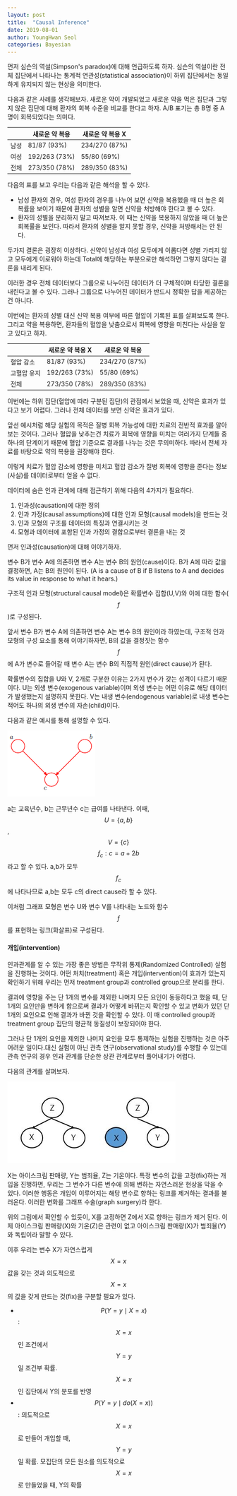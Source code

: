 ```yaml
---
layout: post
title:  "Causal Inference"
date: 2019-08-01
author: YoungHwan Seol
categories: Bayesian
---
```


먼저 심슨의 역설(Simpson's paradox)에 대해 언급하도록 하자. 심슨의 역설이란 전체 집단에서 나타나는 통계적 연관성(statistical association)이 하위 집단에서는 동일하게 유지되지 않는 현상을 의미한다.

다음과 같은 사례를 생각해보자. 새로운 약이 개발되었고 새로운 약을 먹은 집단과 그렇지 않은 집단에 대해 환자의 회복 수준을 비교를 한다고 하자. A/B 표기는 총 B명 중 A명이 회복되었다는 의미다. 

||새로운 약 복용|새로운 약 복용 X|
|------|---|---|
|남성|81/87 (93%)| 234/270 (87%)|
|여성|192/263 (73%)|55/80 (69%)|
|전체|273/350 (78%)|289/350 (83%)|

다음의 표를 보고 우리는 다음과 같은 해석을 할 수 있다.

- 남성 환자의 경우, 여성 환자의 경우를 나누어 보면 신약을 복용했을 때 더 높은 회복률을 보이기 때문에 환자의 성별을 알면 신약을 처방해야 한다고 볼 수 있다.
- 환자의 성별을 분리하지 말고 따져보자. 이 때는 신약을 복용하지 않았을 때 더 높은 회복률을 보인다. 따라서 환자의 성별을 알지 못할 경우, 신약을 처방해서는 안 된다.

두가지 결론은 굉장히 이상하다. 신약이 남성과 여성 모두에게 이롭다면 성별 가리지 않고 모두에게 이로워야 하는데 Total에 해당하는 부분으로만 해석하면 그렇지 않다는 결론을 내리게 된다.

이러한 경우 전체 데이터보다 그룹으로 나누어진 데이터가 더 구체적이며 타당한 결론을 내린다고 볼 수 있다. 그러나 그룹으로 나누어진 데이터가 반드시 정확한 답을 제공하는건 아니다.

이번에는 환자의 성별 대신 신약 복용 여부에 따른 혈압이 기록된 표를 살펴보도록 한다. 그리고 약을 복용하면, 환자들의 혈압을 낮춤으로서 회복에 영향을 미친다는 사실을 알고 있다고 하자.

||새로운 약 복용 X|새로운 약 복용|
|------|---|---|
|혈압 감소 |81/87 (93%)| 234/270 (87%)|
|고혈압 유지|192/263 (73%)|55/80 (69%)|
|전체 |273/350 (78%)|289/350 (83%)|

이번에는 하위 집단(혈압에 따라 구분된 집단)의 관점에서 보았을 때, 신약은 효과가 있다고 보기 어렵다. 그러나 전체 데이터를 보면 신약은 효과가 있다.

앞선 예시처럼 해당 실험의 목적은 질병 회복 가능성에 대한 치료의 전반적 효과를 알아보는 것이다. 그러나 혈압을 낮추는건 치료가 회복에 영향을 미치는 여러가지 단계들 중 하나의 단계이기 때문에 혈압 기준으로 결과를 나누는 것은 무의미하다. 따라서 전체 자료를 바탕으로 약의 복용을 권장해야 한다.

이렇게 치료가 혈압 감소에 영향을 미치고 혈압 감소가 질병 회복에 영향을 준다는 정보(사실)를 데이터로부터 얻을 수 없다.

데이터에 숨은 인과 관계에 대해 접근하기 위해 다음의 4가지가 필요하다.

1. 인과성(causation)에 대한 정의
2. 인과 가정(causal assumptions)에 대한 인과 모형(causal models)을 만드는 것
3. 인과 모형의 구조를 데이터의 특징과 연결시키는 것
4. 모형과 데이터에 포함된 인과 가정의 결합으로부터 결론을 내는 것

먼저 인과성(causation)에 대해 이야기하자.

변수 B가 변수 A에 의존하면 변수 A는 변수 B의 원인(cause)이다. B가 A에 따라 값을 결정하면, A는 B의 원인이 된다. (A is a cause of B if B listens to A and decides its value in response to what it hears.)

구조적 인과 모형(structural causal model)은 확률변수 집합(U,V)와 이에 대한 함수($$f$$)로 구성된다.

앞서 변수 B가 변수 A에 의존하면 변수 A는 변수 B의 원인이라 하였는데, 구조적 인과 모형의 구성 요소를 통해 이야기하자면, B의 값을 결정짓는 함수 $$f$$에 A가 변수로 들어갈 때 변수 A는 변수 B의 직접적 원인(direct cause)가 된다.

확률변수의 집합을 U와 V, 2개로 구분한 이유는 2가지 변수가 갖는 성격이 다르기 때문이다. U는 외생 변수(exogenous variable)이며 외생 변수는 어떤 이유로 해당 데이터가 발생했는지 설명하지 못한다. V는 내생 변수(endogenous variable)로 내생 변수는 적어도 하나의 외생 변수의 자손(child)이다.

다음과 같은 예시를 통해 설명할 수 있다.

![CI](https://github.com/seolbluewings/seolbluewings.github.io/blob/master/assets/VS1.PNG?raw=true)

a는 교육년수, b는 근무년수 c는 급여를 나타낸다. 이때, $$U=\{a,b\}$$, $$V=\{c\}$$ $$f_{c} : c=a + 2b$$ 라고 할 수 있다. a,b가 모두 $$f_{c}$$에 나타나므로 a,b는 모두 c의 direct cause라 할 수 있다.

이처럼 그래프 모형은 변수 U와 변수 V를 나타내는 노드와 함수 $$f$$를 표현하는 링크(화살표)로 구성된다. 

#### 개입(intervention)

인과관계를 알 수 있는 가장 좋은 방법은 무작위 통제(Randomized Controlled) 실험을 진행하는 것이다. 어떤 처치(treatment) 혹은 개입(intervention)이 효과가 있는지 확인하기 위해 우리는 먼저 treatment group과 controlled group으로 분리를 한다.

결과에 영향을 주는 단 1개의 변수를 제외한 나머지 모든 요인이 동등하다고 했을 때, 단 1개의 요인만을 변하게 함으로써 결과가 어떻게 바뀌는지 확인할 수 있고 변화가 있던 단 1개의 요인으로 인해 결과가 바뀐 것을 확인할 수 있다. 이 때 controlled group과 treatment group 집단의 평균적 동질성이 보장되어야 한다.

그러나 단 1개의 요인을 제외한 나머지 요인을 모두 통제하는 실험을 진행하는 것은 아주 어려운 일이다.대신 실험이 아닌 관측 연구(observational study)를 수행할 수 있는데 관측 연구의 경우 인과 관계를 단순한 상관 관계로부터 풀어내기가 어렵다.

다음의 관계를 살펴보자.

![CI](https://github.com/seolbluewings/seolbluewings.github.io/blob/master/assets/causal1.JPG?raw=true)

X는 아이스크림 판매량, Y는 범죄율, Z는 기온이다. 특정 변수의 값을 고정(fix)하는 개입을 진행하면, 우리는 그 변수가 다른 변수에 의해 변하는 자연스러운 현상을 막을 수 있다. 이러한 행동은 개입이 이루어지는 해당 변수로 향하는 링크를 제거하는 결과를 불러온다. 이러한 변화를 그래프 수술(graph surgery)라 한다.

위의 그림에서 확인할 수 있듯이, X를 고정하면 Z에서 X로 향하는 링크가 제거 된다. 이제 아이스크림 판매량(X)와 기온(Z)은 관련이 없고 아이스크림 판매량(X)가 범죄율(Y)와 독립이라 말할 수 있다.

이후 우리는 변수 X가 자연스럽게 $$X=x$$ 값을 갖는 것과 의도적으로 $$X=x$$의 값을 갖게 만드는 것(fix)을 구분할 필요가 있다.

- $$P(Y=y \mid X=x)$$ : $$X=x$$인 조건에서 $$Y=y$$일 조건부 확률. $$X=x$$인 집단에서 Y의 분포를 반영
- $$P(Y=y \mid do(X=x))$$ : 의도적으로 $$X=x$$로 만들어 개입할 때, $$Y=y$$일 확률. 모집단의 모든 원소를 의도적으로 $$X=x$$로 만들었을 때, Y의 확률







